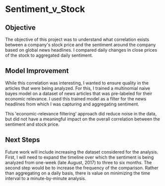 # Sentiment_v_Stock
## Objective
The objective of this project was to understand what correlation exists between a company's stock price and the sentiment around the company based on global news headlines. I compared daily changes in close prices of the stock to aggregated daily sentiment.

## Model Improvement
While this correlation was interesting, I wanted to ensure quality in the articles that were being analyzed. For this, I trained a multinomial naive bayes model on a dataset of news articles that was pre-labeled for their economic relevance. I used this trained model as a filter for the news headlines from which I was capturing and aggregating sentiment.

This 'economic-relevance filtering' approach did reduce noise in the data, but did not have a meaningful impact on the overall correlation between the sentiment and stock price.

## Next Steps
Future work will include increasing the dataset considered for the analysis. First, I will need to expand the timeline over which the sentiment is being analyzed from one-week (late August, 2017) to three to six months. The second step would be to increase the frequency of the comparison. Rather than aggregating on a daily basis, there is value on minimizing the time interval to a minute-by-minute analysis. 

